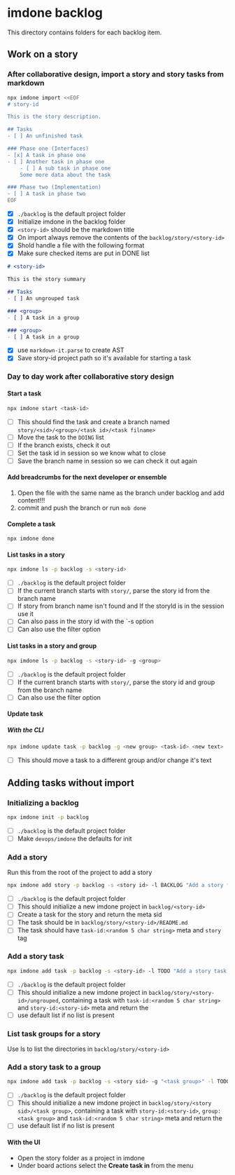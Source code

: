 imdone backlog
====

This directory contains folders for each backlog item.

## Work on a story
### After collaborative design, import a story and story tasks from markdown
```bash
npx imdone import <<EOF                                                                    ─╯
# story-id

This is the story description.

## Tasks
- [ ] An unfinished task 

### Phase one (Interfaces)
- [x] A task in phase one
- [ ] Another task in phase one
    - [ ] A sub task in phase one
    Some more data about the task

### Phase two (Implementation)
- [ ] A task in phase two
EOF
```
- [x] `./backlog` is the default project folder
- [x] Initialize imdone in the backlog folder
- [x] `<story-id>` should be the markdown title
- [x] On import always remove the contents of the `backlog/story/<story-id>`
- [x] Shold handle a file with the following format
- [x] Make sure checked items are put in DONE list
```markdown
# <story-id>

This is the story summary

## Tasks
- [ ] An ungrouped task

### <group>
- [ ] A task in a group

### <group>
- [ ] A task in a group
```
- [x] use `markdown-it.parse` to create AST
- [x] Save story-id project path so it's available for starting a task

### Day to day work after collaborative story design

#### Start a task
```bash
npx imdone start <task-id>
```
- [ ] This should find the task and create a branch named `story/<sid>/<group>/<task id>/<task filname>`
- [ ] Move the task to the `DOING` list
- [ ] If the branch exists, check it out
- [ ] Set the task id in session so we know what to close
- [ ] Save the branch name in session so we can check it out again

#### Add breadcrumbs for the next developer or ensemble
1. Open the file with the same name as the branch under backlog and add content!!!
2. commit and push the branch or run `mob done`

#### Complete a task
```bash
npx imdone done
```

#### List tasks in a story
```bash
npx imdone ls -p backlog -s <story-id>
``` 
- [ ] `./backlog` is the default project folder
- [ ] If the current branch starts with `story/`, parse the story id from the branch name
- [ ] If story from branch name isn't found and If the storyId is in the session use it
- [ ] Can also pass in the story id with the `-s <story-id> option
- [ ] Can also use the filter option

#### List tasks in a story and group
```bash
npx imdone ls -p backlog -s <story-id> -g <group>
``` 
- [ ] `./backlog` is the default project folder
- [ ] If the current branch starts with `story/`, parse the story id and group from the branch name
- [ ] Can also use the filter option

#### Update task

##### With the CLI
```bash
npx imdone update task -p backlog -g <new group> <task-id> <new text>
```
- [ ] This should move a task to a different group and/or change it's text

## Adding tasks without import

### Initializing a backlog
```bash
npx imdone init -p backlog
```
- [ ] `./backlog` is the default project folder
- [ ] Make `devops/imdone` the defaults for init

### Add a story
Run this from the root of the project to add a story
```bash
npx imdone add story -p backlog -s <story id> -l BACKLOG "Add a story from the command line" 
```
- [ ] `./backlog` is the default project folder
- [ ] This should initialize a new imdone project in `backlog/<story-id>`
- [ ] Create a task for the story and return the meta sid
- [ ] The task should be in `backlog/story/<story-id>/README.md`
- [ ] The task should have `task-id:<random 5 char string>` meta and `story` tag

### Add a story task
```bash
npx imdone add task -p backlog -s <story-id> -l TODO "Add a story task from the command line"
```
- [ ] `./backlog` is the default project folder
- [ ] This should initialize a new imdone project in `backlog/story/<story-id>/ungrouped`, containing a task with `task-id:<random 5 char string>` and `story-id:<story-id>` meta and return the <task-id>
- [ ] use default list if no list is present

### List task groups for a story
Use ls to list the directories in `backlog/story/<story-id>`

### Add a story task to a group
```bash
npx imdone add task -p backlog -s <story sid> -g "<task group>" -l TODO "Add a story task with group from the command line"
```
- [ ] `./backlog` is the default project folder
- [ ] This should initialize a new imdone project in `backlog/story/<story sid>/<task group>`, containing a task with `story-id:<story-id>`, `group:<task group>` and `task-id:<random 5 char string>` meta and return the <task-id>
- [ ] use default list if no list is present

#### With the UI
- Open the story folder as a project in imdone
- Under board actions select the **Create task in <group>** from the menu

